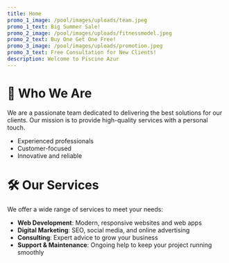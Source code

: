 ```yaml
---
title: Home
promo_1_image: /pool/images/uploads/team.jpeg
promo_1_text: Big Summer Sale!
promo_2_image: /pool/images/uploads/fitnessmodel.jpeg
promo_2_text: Buy One Get One Free!
promo_3_image: /pool/images/uploads/promotion.jpeg
promo_3_text: Free Consultation for New Clients!
description: Welcome to Piscine Azur
---
```


# 👥 Who We Are

We are a passionate team dedicated to delivering the best solutions for our clients. Our mission is to provide high-quality services with a personal touch.

- Experienced professionals
- Customer-focused
- Innovative and reliable

# 🛠️ Our Services

We offer a wide range of services to meet your needs:

- **Web Development**: Modern, responsive websites and web apps
- **Digital Marketing**: SEO, social media, and online advertising
- **Consulting**: Expert advice to grow your business
- **Support & Maintenance**: Ongoing help to keep your project running smoothly
